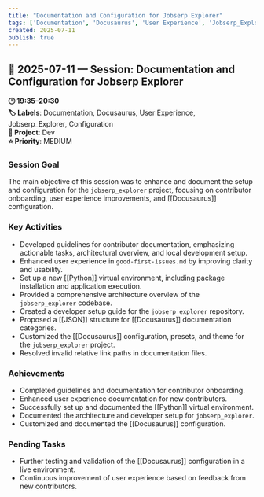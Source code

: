 ```yaml
---
title: "Documentation and Configuration for Jobserp Explorer"
tags: ['Documentation', 'Docusaurus', 'User Experience', 'Jobserp_Explorer', 'Configuration']
created: 2025-07-11
publish: true
---
```


## 📅 2025-07-11 — Session: Documentation and Configuration for Jobserp Explorer

**🕒 19:35–20:30**  
**🏷️ Labels**: Documentation, Docusaurus, User Experience, Jobserp_Explorer, Configuration  
**📂 Project**: Dev  
**⭐ Priority**: MEDIUM  


### Session Goal
The main objective of this session was to enhance and document the setup and configuration for the `jobserp_explorer` project, focusing on contributor onboarding, user experience improvements, and [[Docusaurus]] configuration.

### Key Activities
- Developed guidelines for contributor documentation, emphasizing actionable tasks, architectural overview, and local development setup.
- Enhanced user experience in `good-first-issues.md` by improving clarity and usability.
- Set up a new [[Python]] virtual environment, including package installation and application execution.
- Provided a comprehensive architecture overview of the `jobserp_explorer` codebase.
- Created a developer setup guide for the `jobserp_explorer` repository.
- Proposed a [[JSON]] structure for [[Docusaurus]] documentation categories.
- Customized the [[Docusaurus]] configuration, presets, and theme for the `jobserp_explorer` project.
- Resolved invalid relative link paths in documentation files.

### Achievements
- Completed guidelines and documentation for contributor onboarding.
- Enhanced user experience documentation for new contributors.
- Successfully set up and documented the [[Python]] virtual environment.
- Documented the architecture and developer setup for `jobserp_explorer`.
- Customized and documented the [[Docusaurus]] configuration.

### Pending Tasks
- Further testing and validation of the [[Docusaurus]] configuration in a live environment.
- Continuous improvement of user experience based on feedback from new contributors.

